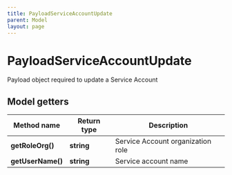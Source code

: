 ```yaml
---
title: PayloadServiceAccountUpdate
parent: Model
layout: page
---
```


# PayloadServiceAccountUpdate

Payload object required to update a Service Account

## Model getters

Method name | Return type | Description
------------ | ------------- | -------------
**getRoleOrg()** | **string** | Service Account organization role
**getUserName()** | **string** | Service account name

